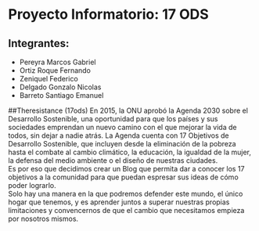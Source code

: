 # Proyecto Informatorio: 17 ODS

## Integrantes:
- Pereyra Marcos Gabriel
- Ortiz Roque Fernando
- Zeniquel Federico
- Delgado Gonzalo Nicolas
- Barreto Santiago Emanuel

##Theresistance (17ods)
En 2015, la ONU aprobó la Agenda 2030 sobre el Desarrollo Sostenible, una oportunidad para que los países y sus sociedades emprendan un nuevo camino con el que mejorar la vida de todos, sin dejar a nadie atrás. La Agenda cuenta con 17 Objetivos de Desarrollo Sostenible, que incluyen desde la eliminación de la pobreza hasta el combate al cambio climático, la educación, la igualdad de la mujer, la defensa del medio ambiente o el diseño de nuestras ciudades.\
Es por eso que decidimos crear un Blog que permita dar a conocer los 17 objetivos a la comunidad para que puedan espresar sus ideas de cómo poder lograrlo.\
Solo hay una manera en la que podremos defender este mundo, el único hogar que tenemos, y es aprender juntos a superar nuestras propias limitaciones y convencernos de que el cambio que necesitamos empieza por nosotros mismos.

